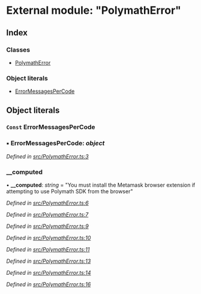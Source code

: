 # External module: "PolymathError"

## Index

### Classes

* [PolymathError](../classes/_polymatherror_.polymatherror.md)

### Object literals

* [ErrorMessagesPerCode](_polymatherror_.md#const-errormessagespercode)

## Object literals

### `Const` ErrorMessagesPerCode

### ▪ **ErrorMessagesPerCode**: *object*

*Defined in [src/PolymathError.ts:3](https://github.com/PolymathNetwork/polymath-sdk/blob/73ecb26/src/PolymathError.ts#L3)*

###  __computed

• **__computed**: *string* = "You must install the Metamask browser extension if attempting to use Polymath SDK from the browser"

*Defined in [src/PolymathError.ts:6](https://github.com/PolymathNetwork/polymath-sdk/blob/73ecb26/src/PolymathError.ts#L6)*

*Defined in [src/PolymathError.ts:7](https://github.com/PolymathNetwork/polymath-sdk/blob/73ecb26/src/PolymathError.ts#L7)*

*Defined in [src/PolymathError.ts:9](https://github.com/PolymathNetwork/polymath-sdk/blob/73ecb26/src/PolymathError.ts#L9)*

*Defined in [src/PolymathError.ts:10](https://github.com/PolymathNetwork/polymath-sdk/blob/73ecb26/src/PolymathError.ts#L10)*

*Defined in [src/PolymathError.ts:11](https://github.com/PolymathNetwork/polymath-sdk/blob/73ecb26/src/PolymathError.ts#L11)*

*Defined in [src/PolymathError.ts:13](https://github.com/PolymathNetwork/polymath-sdk/blob/73ecb26/src/PolymathError.ts#L13)*

*Defined in [src/PolymathError.ts:14](https://github.com/PolymathNetwork/polymath-sdk/blob/73ecb26/src/PolymathError.ts#L14)*

*Defined in [src/PolymathError.ts:16](https://github.com/PolymathNetwork/polymath-sdk/blob/73ecb26/src/PolymathError.ts#L16)*
